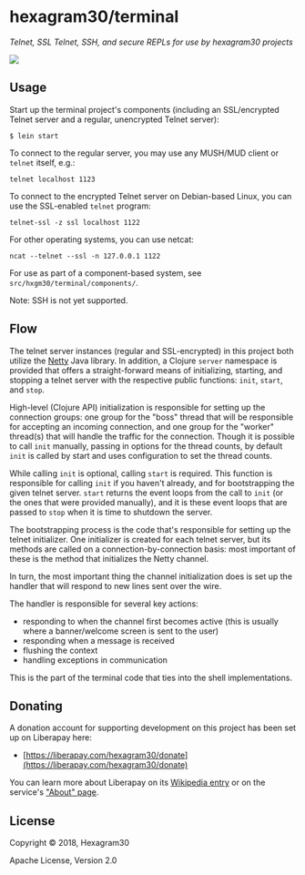 # hexagram30/terminal

*Telnet, SSL Telnet, SSH, and secure REPLs for use by hexagram30 projects*

[![][logo]][logo-large]


## Usage

Start up the terminal project's components (including an SSL/encrypted Telnet
server and a regular, unencrypted Telnet server):
```
$ lein start
```


To connect to the regular server, you may use any MUSH/MUD client or `telnet`
itself, e.g.:

```
telnet localhost 1123
```

To connect to the encrypted Telnet server on Debian-based Linux, you can use
the SSL-enabled `telnet` program:

```
telnet-ssl -z ssl localhost 1122
```

For other operating systems, you can use netcat:

```
ncat --telnet --ssl -n 127.0.0.1 1122
```

For use as part of a component-based system, see `src/hxgm30/terminal/components/`.

Note: SSH is not yet supported.


## Flow

The telnet server instances (regular and SSL-encrypted) in this project both
utilize the [Netty][netty] Java library. In addition, a Clojure `server`
namespace is provided that offers a straight-forward means of initializing,
starting, and stopping a telnet server with the respective public functions:
`init`, `start`, and `stop`.

High-level (Clojure API) initialization is responsible for setting up the
connection groups: one group for the "boss" thread that will be responsible for
accepting an incoming connection, and one group for the "worker" thread(s) that
will handle the traffic for the connection. Though it is possible to call `init`
manually, passing in options for the thread counts, by default `init` is called
by start and uses configuration to set the thread counts.

While calling `init` is optional, calling `start` is required. This function is
responsible for calling `init` if you haven't already, and for bootstrapping the
given telnet server. `start` returns the event loops from the call to `init`
(or the ones that were provided manually), and it is these event loops that are
passed to `stop` when it is time to shutdown the server.

The bootstrapping process is the code that's responsible for setting up the
telnet initializer. One initializer is created for each telnet server, but its
methods are called on a connection-by-connection basis: most important of these
is the method that initializes the Netty channel.

In turn, the most important thing the channel initialization does is set up
the handler that will respond to new lines sent over the wire.

The handler is responsible for several key actions:
* responding to when the channel first becomes active (this is usually where a
  banner/welcome screen is sent to the user)
* responding when a message is received
* flushing the context
* handling exceptions in communication

This is the part of the terminal code that ties into the shell implementations.


## Donating

A donation account for supporting development on this project has been set up
on Liberapay here:

* [https://liberapay.com/hexagram30/donate](https://liberapay.com/hexagram30/donate)

You can learn more about Liberapay on its [Wikipedia entry][libera-wiki] or on the
service's ["About" page][libera-about].

[libera-wiki]: https://en.wikipedia.org/wiki/Liberapay
[libera-about]: https://liberapay.com/about/


## License

Copyright © 2018, Hexagram30

Apache License, Version 2.0


<!-- Named page links below: /-->

[logo]: https://raw.githubusercontent.com/hexagram30/resources/master/branding/logo/h30-logo-1-long-with-text-x688.png
[logo-large]: https://raw.githubusercontent.com/hexagram30/resources/master/branding/logo/h30-logo-1-long-with-text-x3440.png
[comp-term]: https://github.com/hexagram30/hexagramMUSH/blob/master/src/hexagram30/mush/components/terminal.clj
[netty]: https://netty.io
